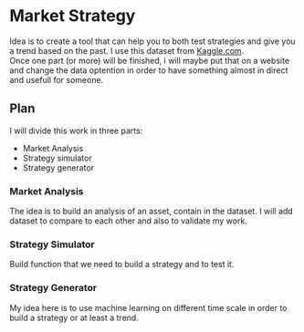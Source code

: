 # Market Strategy
Idea is to create a tool that can help you to both test strategies and give you a trend based on the past. I use this dataset from [Kaggle.com](https://www.kaggle.com/paultimothymooney/stock-market-data).   
Once one part (or more) will be finished, i will maybe put that on a website and change the data optention in order to have something almost in direct and usefull for someone. 

## Plan
I will divide this work in three parts:
- Market Analysis
- Strategy simulator
- Strategy generator

### Market Analysis
The idea is to build an analysis of an asset, contain in the dataset. I will add dataset to compare to each other and also to validate my work.

### Strategy Simulator
Build function that we need to build a strategy and to test it.

### Strategy Generator
My idea here is to use machine learning on different time scale in order to build a strategy or at least a trend.